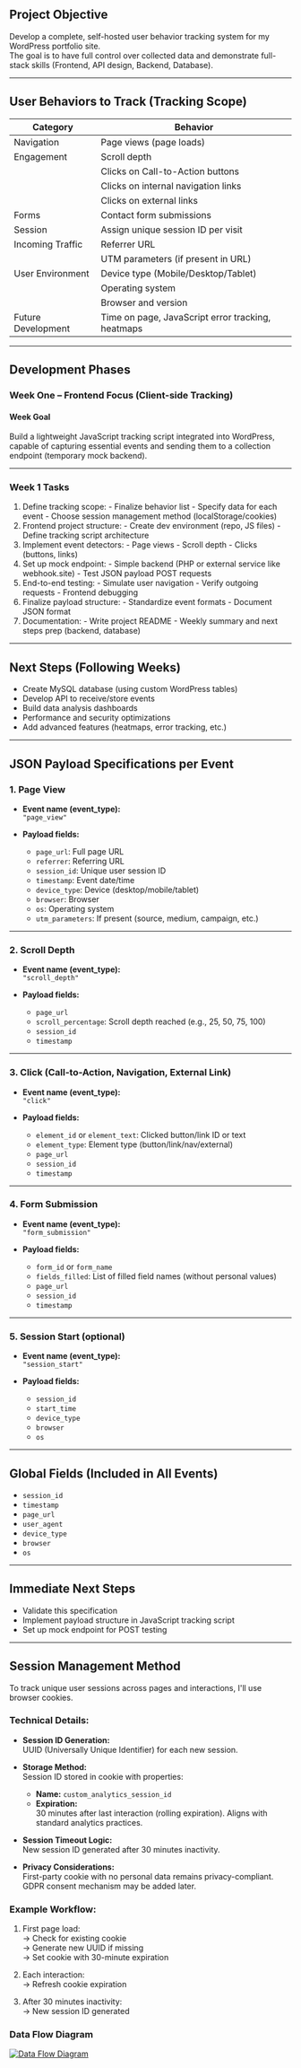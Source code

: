 ## Project Objective

Develop a complete, self-hosted user behavior tracking system for my WordPress portfolio site.  
The goal is to have full control over collected data and demonstrate full-stack skills (Frontend, API design, Backend, Database).

---

## User Behaviors to Track (Tracking Scope)

| Category | Behavior |
|---|---|
| Navigation | Page views (page loads) |
| Engagement | Scroll depth |
|  | Clicks on Call-to-Action buttons |
|  | Clicks on internal navigation links |
|  | Clicks on external links |
| Forms | Contact form submissions |
| Session | Assign unique session ID per visit |
| Incoming Traffic | Referrer URL |
|  | UTM parameters (if present in URL) |
| User Environment | Device type (Mobile/Desktop/Tablet) |
|  | Operating system |
|  | Browser and version |
| Future Development | Time on page, JavaScript error tracking, heatmaps |

---

## Development Phases

### Week One – Frontend Focus (Client-side Tracking)

#### Week Goal

Build a lightweight JavaScript tracking script integrated into WordPress, capable of capturing essential events and sending them to a collection endpoint (temporary mock backend).

---

### Week 1 Tasks
1. Define tracking scope: - Finalize behavior list - Specify data for each event - Choose session management method (localStorage/cookies)
2. Frontend project structure: - Create dev environment (repo, JS files) - Define tracking script architecture
3. Implement event detectors: - Page views - Scroll depth - Clicks (buttons, links)
4. Set up mock endpoint: - Simple backend (PHP or external service like webhook.site) - Test JSON payload POST requests
5. End-to-end testing: - Simulate user navigation - Verify outgoing requests - Frontend debugging
6. Finalize payload structure: - Standardize event formats - Document JSON format
7. Documentation: - Write project README - Weekly summary and next steps prep (backend, database)

---

## Next Steps (Following Weeks)

- Create MySQL database (using custom WordPress tables)
- Develop API to receive/store events
- Build data analysis dashboards
- Performance and security optimizations
- Add advanced features (heatmaps, error tracking, etc.)

---

## JSON Payload Specifications per Event

### 1. Page View

- **Event name (event_type):**  
`"page_view"`

- **Payload fields:**
  - `page_url`: Full page URL
  - `referrer`: Referring URL
  - `session_id`: Unique user session ID
  - `timestamp`: Event date/time
  - `device_type`: Device (desktop/mobile/tablet)
  - `browser`: Browser
  - `os`: Operating system
  - `utm_parameters`: If present (source, medium, campaign, etc.)

---

### 2. Scroll Depth

- **Event name (event_type):**  
`"scroll_depth"`

- **Payload fields:**
  - `page_url`
  - `scroll_percentage`: Scroll depth reached (e.g., 25, 50, 75, 100)
  - `session_id`
  - `timestamp`

---

### 3. Click (Call-to-Action, Navigation, External Link)

- **Event name (event_type):**  
`"click"`

- **Payload fields:**
  - `element_id` or `element_text`: Clicked button/link ID or text
  - `element_type`: Element type (button/link/nav/external)
  - `page_url`
  - `session_id`
  - `timestamp`

---

### 4. Form Submission

- **Event name (event_type):**  
`"form_submission"`

- **Payload fields:**
  - `form_id` or `form_name`
  - `fields_filled`: List of filled field names (without personal values)
  - `page_url`
  - `session_id`
  - `timestamp`

---

### 5. Session Start (optional)

- **Event name (event_type):**  
`"session_start"`

- **Payload fields:**
  - `session_id`
  - `start_time`
  - `device_type`
  - `browser`
  - `os`

---

## Global Fields (Included in All Events)

- `session_id`
- `timestamp`
- `page_url`
- `user_agent`
- `device_type`
- `browser`
- `os`

---

## Immediate Next Steps

- Validate this specification
- Implement payload structure in JavaScript tracking script
- Set up mock endpoint for POST testing

---

## Session Management Method

To track unique user sessions across pages and interactions, I'll use browser cookies.

### Technical Details:

- **Session ID Generation:**  
UUID (Universally Unique Identifier) for each new session.

- **Storage Method:**  
Session ID stored in cookie with properties:
  - **Name:** `custom_analytics_session_id`
  - **Expiration:**  
    30 minutes after last interaction (rolling expiration). Aligns with standard analytics practices.

- **Session Timeout Logic:**  
New session ID generated after 30 minutes inactivity.

- **Privacy Considerations:**  
First-party cookie with no personal data remains privacy-compliant.  
GDPR consent mechanism may be added later.

### Example Workflow:

1. First page load:  
→ Check for existing cookie  
→ Generate new UUID if missing  
→ Set cookie with 30-minute expiration  

2. Each interaction:  
→ Refresh cookie expiration  

3. After 30 minutes inactivity:  
→ New session ID generated  

### Data Flow Diagram
[![Data Flow Diagram](https://vienneaucodetrail.tech/wp-content/uploads/2025/06/deepseek_mermaid_20250625_ae603d-scaled.png)](https://vienneaucodetrail.tech/wp-content/uploads/2025/06/deepseek_mermaid_20250625_ae603d-scaled.png)
